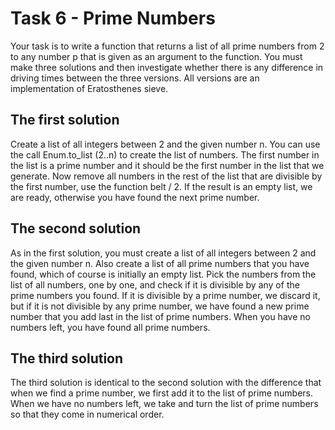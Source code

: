 # Task 6 - Prime Numbers
Your task is to write a function that returns a list of all prime numbers from 2 to any number p that is given as an argument to the function. You must make three solutions and then investigate whether there is any difference in driving times between the three versions. All versions are an implementation of Eratosthenes sieve.

## The first solution
Create a list of all integers between 2 and the given number n. You can use the call Enum.to_list (2..n) to create the list of numbers. The first number in the list is a prime number and it should be the first number in the list that we generate. Now remove all numbers in the rest of the list that are divisible by the first number, use the function belt / 2. If the result is an empty list, we are ready, otherwise you have found the next prime number.

## The second solution
As in the first solution, you must create a list of all integers between 2 and the given number n. Also create a list of all prime numbers that you have found, which of course is initially an empty list. Pick the numbers from the list of all numbers, one by one, and check if it is divisible by any of the prime numbers you found. If it is divisible by a prime number, we discard it, but if it is not divisible by any prime number, we have found a new prime number that you add last in the list of prime numbers. When you have no numbers left, you have found all prime numbers.

## The third solution
The third solution is identical to the second solution with the difference that when we find a prime number, we first add it to the list of prime numbers. When we have no numbers left, we take and turn the list of prime numbers so that they come in numerical order.